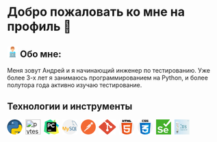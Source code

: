 # Добро пожаловать ко мне на профиль 👋

## <img src = "https://github.com/flamefks/flamefks/blob/master/assets/free-icon-computer-worker-8859860.png" width="25">  Обо мне:
Меня зовут Андрей и я начинающий инженер по тестированию. Уже более 3-х лет я занимаюсь программированием на Python, и более полутора года активно изучаю тестирование. 
## Технологии и инструменты
<div>
<img src="https://github.com/flamefks/flamefks/blob/master/assets/python.png" width="35" height="35" title="python" >&nbsp;
<img src="https://github.com/pytest-dev/design/blob/master/pytest_logo/pytest_logo.svg" width="35" height="35" title="pytest">&nbsp;
<img src="https://github.com/flamefks/flamefks/blob/master/assets/pycharm-seeklogo.com.svg" width="35" height="35" title="pycharm">&nbsp;
<img src="https://github.com/flamefks/flamefks/blob/master/assets/mysql.png" width="35" height="35" title="mysql">&nbsp;
<img src="https://github.com/flamefks/flamefks/blob/master/assets/postman.svg" width="35" height="35" title="postman">&nbsp;
<img src="https://github.com/flamefks/flamefks/blob/master/assets/git-seeklogo.com.svg" width="40" height="35" title="git">&nbsp;
<img src="https://github.com/flamefks/flamefks/blob/master/assets/html-5.png" width="35" height="35" title="html5">&nbsp;
<img src="https://github.com/flamefks/flamefks/blob/master/assets/css.png" width="35" height="35" title="css">&nbsp;
<img src="https://github.com/flamefks/flamefks/blob/master/assets/Selenium_Logo.png" width="35" height="35" title="selenium">&nbsp;
<img src="https://github.com/P-e-t-e-r-Parker/Charles/blob/main/assert/Logo.png" width="35" height="35" title="Charles">
</div>





